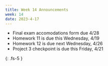 ```yaml
---
title: Week 14 Announcements
week: 14
date: 2023-4-17
---
```


* Final exam accomodations form due 4/28
* Homework 11 is due this Wednesday, 4/19
* Homework 12 is due next Wednesday, 4/26
* Project 3 checkpoint is due this Friday, 4/21

{: .fs-5 }
